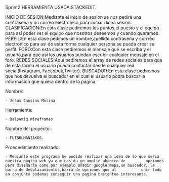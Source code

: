  

Sprint2
HERRAMIENTA USADA:STACKEDIT.

INICIO DE SESION:Mediante el inicio de sesión se nos pedirá una contraseña y un correo electronico,para iniciar dicha sesión.
CLASIFICACION:En esta clase pediremos los puntos,el puesto y el equipo para así poder ver el equipo que nosotros deseemos y cuando queramos.
PERFIL:En esta clase pedimos un nombre,apellido,contraseña y corrreo electronico para asi de esta forma cualquier persona se pueda crear su perfil.
FORO:Con esta clase pediremos el mensaje que se escriba y el usuario,para que asi los usuarios puedan escribir cualquier mensaje en el foro.
REDES SOCIALES:Aqui pediremos el array de redes sociales para que de esta forma el usuario pueda contactar desde cualquier red social(Instagram, Facebbok,Twiiter).
BUSCADOR:En esta clase pediremos que nos devuelva el buscador en el cual el usuario podra buscar la informacion que quiera dentro de la página.

 
Nombre:

	- Jesus Cansino Molina 
	
Herramienta:

	- Balsamiq Wireframes
	
Nombre del proyecto:

	- FUTBOLMANIAKOS.
	
Proecedimiento realizado:

	- Mediante este programa he podido realizar una idea de lo que seria  nuestra pagina web ya que nos da un amplio abanico de 		opciones para diseñarla como por ejemplo añadir google maps,un buscador, la barra de desplazamientos,barra de opciones que al           unir todo en conjunto podemos conseguir una pagina bastantee interesante.

